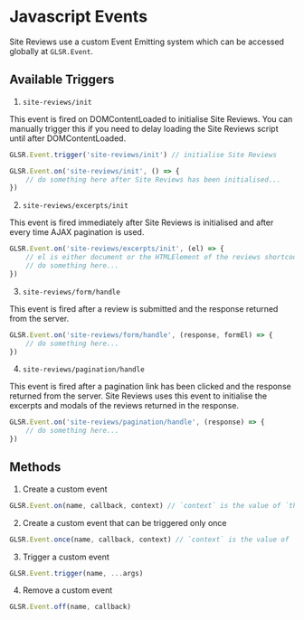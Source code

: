 # Javascript Events

Site Reviews use a custom Event Emitting system which can be accessed globally at `GLSR.Event`.

## Available Triggers

1. `site-reviews/init`

This event is fired on DOMContentLoaded to initialise Site Reviews. You can manually trigger this if you need to delay loading the Site Reviews script until after DOMContentLoaded.

```js
GLSR.Event.trigger('site-reviews/init') // initialise Site Reviews
```

```js
GLSR.Event.on('site-reviews/init', () => {
    // do something here after Site Reviews has been initialised...
})
```

2. `site-reviews/excerpts/init`

This event is fired immediately after Site Reviews is initialised and after every time AJAX pagination is used.

```js
GLSR.Event.on('site-reviews/excerpts/init', (el) => {
    // el is either document or the HTMLElement of the reviews shortcode
    // do something here...
})
```

3. `site-reviews/form/handle`

This event is fired after a review is submitted and the response returned from the server.

```js
GLSR.Event.on('site-reviews/form/handle', (response, formEl) => {
    // do something here...
})
```

4. `site-reviews/pagination/handle`

This event is fired after a pagination link has been clicked and the response returned from the server. Site Reviews uses this event to initialise the excerpts and modals of the reviews returned in the response.

```js
GLSR.Event.on('site-reviews/pagination/handle', (response) => {
    // do something here...
})
```

## Methods

1. Create a custom event

```js
GLSR.Event.on(name, callback, context) // `context` is the value of `this` provided to `callback`
```

2. Create a custom event that can be triggered only once

```js
GLSR.Event.once(name, callback, context) // `context` is the value of `this` provided to `callback`
```

3. Trigger a custom event

```js
GLSR.Event.trigger(name, ...args)
```

4. Remove a custom event

```js
GLSR.Event.off(name, callback)
```
